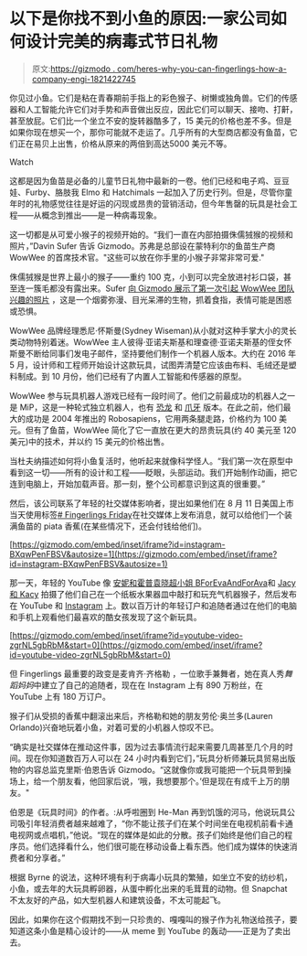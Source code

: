 # 以下是你找不到小鱼的原因:一家公司如何设计完美的病毒式节日礼物

> 原文:[https://gizmodo . com/heres-why-you-can-fingerlings-how-a-company-engi-1821422745](https://gizmodo.com/heres-why-you-cant-find-fingerlings-how-a-company-engi-1821422745)

你见过小鱼。它们是粘在青春期前手指上的彩色猴子、树懒或独角兽。它们的传感器和人工智能允许它们对手势和声音做出反应，因此它们可以聊天、接吻、打鼾，甚至放屁。它们比一个坐立不安的旋转器酷多了，15 美元的价格也差不多。但是如果你现在想买一个，那你可能就不走运了。几乎所有的大型商店都没有鱼苗，它们正在易贝上出售，价格从原来的两倍到高达5000 美元不等。

Watch

这都是因为鱼苗是必备的儿童节日礼物中最新的一卷。他们已经和电子鸡、豆豆娃、Furby、胳肢我 Elmo 和 Hatchimals 一起加入了历史行列。但是，尽管你童年时的礼物感觉往往是好运的闪现或昂贵的营销活动，但今年售罄的玩具是社会工程——从概念到推出——是一种病毒现象。

这一切都是从可爱小猴子的视频开始的。“我们一直在内部拍摄侏儒狨猴的视频和照片，”Davin Sufer 告诉 Gizmodo。苏弗是总部设在蒙特利尔的鱼苗生产商 WowWee 的首席技术官。"这些可以放在你手里的小猴子非常非常可爱."

侏儒狨猴是世界上最小的猴子——重约 100 克，小到可以完全放进衬衫口袋，甚至连一簇毛都没有露出来。Sufer [向 Gizmodo 展示了第一次引起 WowWee 团队兴趣的照片](https://i.pinimg.com/originals/41/8f/48/418f48d526a3cd84c57a4132a193ec51.jpg) ，这是一个烟雾弥漫、目光呆滞的生物，抓着食指，表情可能是困惑或恐惧。

WowWee 品牌经理悉尼·怀斯曼(Sydney Wiseman)从小就对这种手掌大小的灵长类动物特别着迷。WowWee 主人彼得·亚诺夫斯基和理查德·亚诺夫斯基的侄女怀斯曼不断给同事们发电子邮件，坚持要他们制作一个机器人版本。大约在 2016 年 5 月，设计师和工程师开始设计这款玩具，试图弄清楚它应该由布料、毛绒还是塑料制成。到 10 月份，他们已经有了内置人工智能和传感器的原型。

WowWee 参与玩具机器人游戏已经有一段时间了。他们之前最成功的机器人之一是 MiP，这是一种轮式独立机器人，也有 [恐龙](https://wowwee.com/miposaur/) 和 [爪牙](https://wowwee.com/minion-mip-turbo-dave) 版本。在此之前，他们最大的成功是 2004 年推出的 Robosapiens，它用两条腿走路，价格约为 100 美元。但有了鱼苗，WowWee 简化了它一直放在更大的昂贵玩具(约 40 美元至 120 美元)中的技术，并以约 15 美元的价格出售。

当杜夫纳描述如何将小鱼复活时，他听起来就像科学怪人。“我们第一次在原型中看到这一切——所有的设计和工程——眨眼，头部运动。我们开始制作动画，把它连到电脑上，开始加载声音。那一刻，整个公司都意识到这真的很重要。”

然后，该公司联系了年轻的社交媒体影响者，提出如果他们在 8 月 11 日美国上市当天使用标签[# Fingerlings Friday](https://www.fingerlings.com/fingerlingsfriday/)在社交媒体上发布消息，就可以给他们一个装满鱼苗的 piata 香蕉(在某些情况下，还会付钱给他们)。

 [https://gizmodo.com/embed/inset/iframe?id=instagram-BXqwPenFBSV&autosize=1](https://gizmodo.com/embed/inset/iframe?id=instagram-BXqwPenFBSV&autosize=1) 

那一天，年轻的 YouTube 像 [安妮和霍普](https://www.youtube.com/watch?v=jUW_Ru6lf1k&feature=youtu.be)[袁晓超小姐 B](https://www.youtube.com/watch?v=K9Lr9EwEwf4)[ForEvaAndForAva](https://www.youtube.com/watch?v=_8mKKYl9PWw)和 [Jacy 和 Kacy](https://www.youtube.com/watch?v=GF38S8WmRKU) 拍摄了他们自己在一个纸板水果器皿中敲打和玩充气机器猴子，然后发布在 YouTube 和 [Instagram](https://www.instagram.com/p/BXglZf2HRQT/?taken-by=annie_rose_cole) 上。数以百万计的年轻订户和追随者通过在他们的电脑和手机上观看他们最喜欢的酷女孩发现了这个新玩具。

 [https://gizmodo.com/embed/inset/iframe?id=youtube-video-zgrNL5gbRbM&start=0](https://gizmodo.com/embed/inset/iframe?id=youtube-video-zgrNL5gbRbM&start=0) 

但 Fingerlings 最重要的政变是麦肯齐·齐格勒 ，一位歌手兼舞者，她在真人秀*舞蹈妈妈*中建立了自己的追随者，现在在 Instagram 上有 890 万粉丝，在 YouTube 上有 180 万订户。

猴子们从受损的香蕉中翻滚出来后，齐格勒和她的朋友劳伦·奥兰多(Lauren Orlando)兴奋地玩着小鱼，对着可爱的小机器人惊叹不已。

“确实是社交媒体在推动这件事，因为过去事情流行起来需要几周甚至几个月的时间。现在你知道数百万人可以在 24 小时内看到它们，”玩具分析师兼玩具贸易出版物的内容总监克里斯·伯恩告诉 Gizmodo。“这就像你或我可能把一个玩具带到操场上，给一个朋友看，他回家后说，‘哦，我想要那个。’但是现在有成千上万的朋友。"

伯恩是《玩具时间》的作者。:从呼啦圈到 He-Man 再到饥饿的河马，他说玩具公司吸引年轻消费者越来越难了，“你不能让孩子们在某个时间坐在电视机前看卡通电视网或点唱机，”他说。“现在的媒体是如此的分散。孩子们始终是他们自己的程序员。他们选择看什么，他们很可能在移动设备上看东西。他们成为媒体的快速消费者和分享者。”

根据 Byrne 的说法，这种环境有利于病毒小玩具的繁殖，如坐立不安的纺纱机，小鱼，或去年的大玩具孵卵器，从蛋中孵化出来的毛茸茸的动物。但 Snapchat 不太友好的产品，如大型机器人和建筑设备，不太可能起飞。

因此，如果你在这个假期找不到一只珍贵的、嘎嘎叫的猴子作为礼物送给孩子，要知道这条小鱼是精心设计的——从 meme 到 YouTube 的轰动——正是为了卖出去。